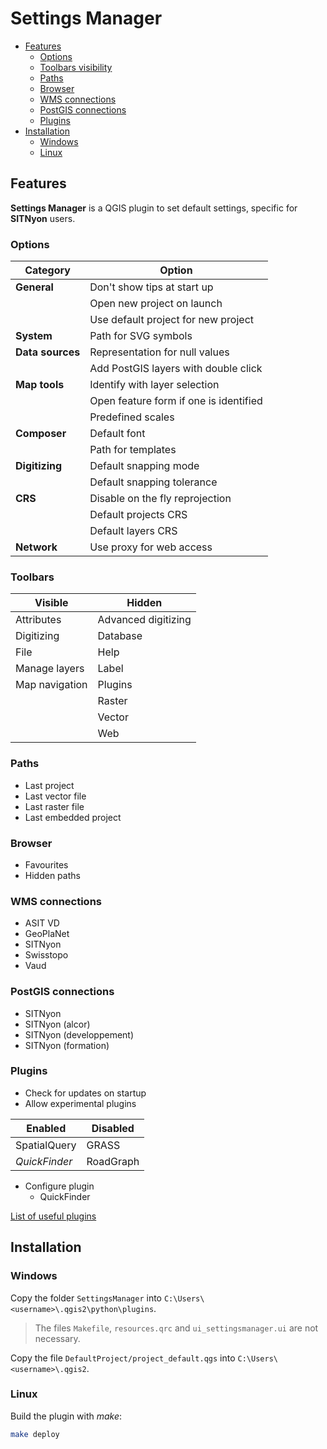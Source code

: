 Settings Manager
================

* [Features](#features)
    * [Options](#options)
    * [Toolbars visibility](#toolbars)
    * [Paths](#paths)
    * [Browser](#browser)
    * [WMS connections](#wms-connections)
    * [PostGIS connections](#postgis-connections)
    * [Plugins](#plugins)
* [Installation](#installation)
    * [Windows](#windows)
    * [Linux](#linux)

Features
--------

**Settings Manager** is a QGIS plugin to set default settings, specific for **SITNyon** users.

### Options

| Category         | Option                                 |
| ---------------- | -------------------------------------- |
| **General**      | Don't show tips at start up            |
|                  | Open new project on launch             |
|                  | Use default project for new project    |
| **System**       | Path for SVG symbols                   |
| **Data sources** | Representation for null values         |
|                  | Add PostGIS layers with double click   |
| **Map tools**    | Identify with layer selection          |
|                  | Open feature form if one is identified |
|                  | Predefined scales                      |
| **Composer**     | Default font                           |
|                  | Path for templates                     |
| **Digitizing**   | Default snapping mode                  |
|                  | Default snapping tolerance             |
| **CRS**          | Disable on the fly reprojection        |
|                  | Default projects CRS                   |
|                  | Default layers CRS                     |
| **Network**      | Use proxy for web access               |

### Toolbars

| Visible        | Hidden               |
| ------------   | -------------------- |
| Attributes     | Advanced digitizing  |
| Digitizing     | Database             |
| File           | Help                 |
| Manage layers  | Label                |
| Map navigation | Plugins              |
|                | Raster               |
|                | Vector               |
|                | Web                  |

### Paths

* Last project
* Last vector file
* Last raster file
* Last embedded project

### Browser

* Favourites
* Hidden paths

### WMS connections

* ASIT VD
* GeoPlaNet
* SITNyon
* Swisstopo
* Vaud

### PostGIS connections

* SITNyon
* SITNyon (alcor)
* SITNyon (developpement)
* SITNyon (formation)

### Plugins

* Check for updates on startup
* Allow experimental plugins

| Enabled       | Disabled  |
| ------------- | --------- |
| SpatialQuery  | GRASS     |
| *QuickFinder* | RoadGraph |

* Configure plugin
    * QuickFinder

[List of useful plugins](https://github.com/sitnyon/documentation/blob/master/doc/qgis-plugins.md)

Installation
------------

### Windows

Copy the folder `SettingsManager` into `C:\Users\<username>\.qgis2\python\plugins`.
> The files `Makefile`, `resources.qrc` and `ui_settingsmanager.ui` are not necessary.

Copy the file `DefaultProject/project_default.qgs` into `C:\Users\<username>\.qgis2`.

### Linux
Build the plugin with _make_:

```bash
make deploy
```

